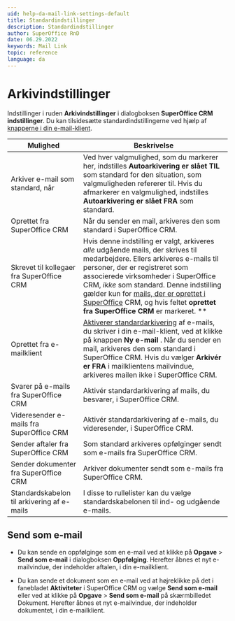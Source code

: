 ```yaml
---
uid: help-da-mail-link-settings-default
title: Standardindstillinger
description: Standardindstillinger
author: SuperOffice RnD
date: 06.29.2022
keywords: Mail Link
topic: reference
language: da
---
```


# Arkivindstillinger

Indstillinger i ruden **Arkivindstillinger** i dialogboksen **SuperOffice CRM indstillinger**. Du kan tilsidesætte standardindstillingerne ved hjælp af [knapperne i din e-mail-klient][2].

| Mulighed | Beskrivelse |
|---|---|
| Arkiver e-mail som standard, når | Ved hver valgmulighed, som du markerer her, indstilles **Autoarkivering er slået TIL** som standard for den situation, som valgmuligheden refererer til. Hvis du afmarkerer en valgmulighed, indstilles **Autoarkivering er slået FRA** som standard. |
| Oprettet fra SuperOffice CRM | Når du sender en mail, arkiveres den som standard i SuperOffice CRM. |
| Skrevet til kollegaer fra SuperOffice CRM | Hvis denne indstilling er valgt, arkiveres *alle* udgående mails, der skrives til medarbejdere. Ellers arkiveres e-mails til personer, der er registreret som associerede virksomheder i SuperOffice CRM, *ikke* som standard. Denne indstilling gælder kun for [mails, der er oprettet i SuperOffice][4] CRM, og hvis feltet **oprettet fra SuperOffice CRM** er markeret. **
| Oprettet fra e-mailklient | [Aktiverer standardarkivering][5] af e-mails, du skriver i din e-mail-klient, ved at klikke på knappen **Ny e-mail** . Når du sender en mail, arkiveres den som standard i SuperOffice CRM. Hvis du vælger **Arkivér er FRA** i mailklientens mailvindue, arkiveres mailen ikke i SuperOffice CRM. |
| Svarer på e-mails fra SuperOffice CRM | Aktivér standardarkivering af mails, du besvarer, i SuperOffice CRM. |
| Videresender e-mails fra SuperOffice CRM | Aktivér standardarkivering af e-mails, du videresender, i SuperOffice CRM. |
| Sender aftaler fra SuperOffice CRM | Som standard arkiveres opfølginger sendt som e-mails fra SuperOffice CRM. |
| Sender dokumenter fra SuperOffice CRM | Arkiver dokumenter sendt som e-mails fra SuperOffice CRM. |
| Standardskabelon til arkivering af e-mails | I disse to rullelister kan du vælge standardskabelonen til ind- og udgående e-mails. |

## Send som e-mail

* Du kan sende en oppfølginge som en e-mail ved at klikke på **Opgave** > **Send som e-mail** i dialogboksen **Oppfølging**. Herefter åbnes et nyt e-mailvindue, der indeholder aftalen, i din e-mailklient.

* Du kan sende et dokument som en e-mail ved at højreklikke på det i fanebladet **Aktiviteter** i SuperOffice CRM og vælge **Send som e-mail** eller ved at klikke på **Opgave** > **Send som e-mail** på skærmbilledet Dokument. Herefter åbnes et nyt e-mailvindue, der indeholder dokumentet, i din e-mailklient.

<!-- Referenced links -->
[2]: ../index.md
[4]: ../create-in-superoffice.md
[5]: archive-by-default.md

<!-- Referenced images -->
